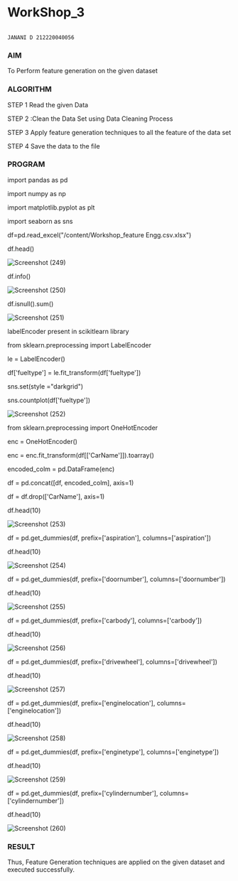 # WorkShop_3

                                                                      JANANI D 212220040056

### AIM
 
 To Perform feature generation on the given dataset 
### ALGORITHM 

STEP 1 Read the given Data 

STEP 2 :Clean the Data Set using Data Cleaning Process 

STEP 3 Apply feature generation techniques to all the feature of the data set

STEP 4 Save the data to the file

### PROGRAM 

import pandas as pd

import numpy as np

import matplotlib.pyplot as plt

import seaborn as sns

df=pd.read_excel("/content/Workshop_feature Engg.csv.xlsx")

df.head()

![Screenshot (249)](https://user-images.githubusercontent.com/86832944/198815815-eaf8635a-2046-4dac-9878-cadf294b58a9.png)

df.info()

![Screenshot (250)](https://user-images.githubusercontent.com/86832944/198815827-5bd36f49-7837-409a-a05a-bb672d855065.png)

df.isnull().sum()

![Screenshot (251)](https://user-images.githubusercontent.com/86832944/198815849-2e4c3584-578a-4b82-bfae-90802455e246.png)

 labelEncoder present in scikitlearn library
 
from sklearn.preprocessing import LabelEncoder

le = LabelEncoder()

df['fueltype'] = le.fit_transform(df['fueltype'])

sns.set(style ="darkgrid")

sns.countplot(df['fueltype'])

![Screenshot (252)](https://user-images.githubusercontent.com/86832944/198815907-2a7a7cda-079e-41d1-a8c4-1df5ca905538.png)

from sklearn.preprocessing import OneHotEncoder

enc = OneHotEncoder()

enc = enc.fit_transform(df[['CarName']]).toarray()

encoded_colm = pd.DataFrame(enc)

df = pd.concat([df, encoded_colm], axis=1)

df = df.drop(['CarName'], axis=1)

df.head(10)

![Screenshot (253)](https://user-images.githubusercontent.com/86832944/198815915-4adf660a-fe70-4867-85b6-5d3e1de8be27.png)

df = pd.get_dummies(df, prefix=['aspiration'], columns=['aspiration'])

df.head(10)

![Screenshot (254)](https://user-images.githubusercontent.com/86832944/198815971-8a5e8226-fd06-4bdb-8f62-076d08406bc9.png)

df = pd.get_dummies(df, prefix=['doornumber'], columns=['doornumber'])

df.head(10)

![Screenshot (255)](https://user-images.githubusercontent.com/86832944/198815984-5b9871ff-b664-4e82-ac6f-2f8ad06f797e.png)

df = pd.get_dummies(df, prefix=['carbody'], columns=['carbody'])

df.head(10)

![Screenshot (256)](https://user-images.githubusercontent.com/86832944/198816003-188909e7-b9df-4f02-b9c6-240944be236e.png)

df = pd.get_dummies(df, prefix=['drivewheel'], columns=['drivewheel'])

df.head(10)

![Screenshot (257)](https://user-images.githubusercontent.com/86832944/198816026-f499f42c-f250-4d45-9760-6dba424c721a.png)

df = pd.get_dummies(df, prefix=['enginelocation'], columns=['enginelocation'])

df.head(10)

![Screenshot (258)](https://user-images.githubusercontent.com/86832944/198816038-431bfcb9-5028-4324-920d-77d5d17649ee.png)

df = pd.get_dummies(df, prefix=['enginetype'], columns=['enginetype'])

df.head(10)

![Screenshot (259)](https://user-images.githubusercontent.com/86832944/198816050-39ddc506-a4c1-4625-9272-b558c25e20fd.png)

df = pd.get_dummies(df, prefix=['cylindernumber'], columns=['cylindernumber'])

df.head(10)

![Screenshot (260)](https://user-images.githubusercontent.com/86832944/198816075-d412d223-6cc2-4b15-a966-7d6b81e759f2.png)

### RESULT
Thus, Feature Generation techniques are applied on the given dataset and executed successfully.

